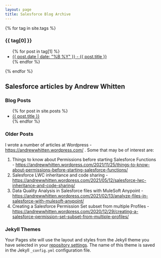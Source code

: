 ```yaml
---
layout: page
title: Salesforce Blog Archive
---
```


{% for tag in site.tags %}
  <h3>{{ tag[0] }}</h3>
  <ul>
    {% for post in tag[1] %}
      <li><a href="{{ post.url }}">{{ post.date | date: "%B %Y" }} - {{ post.title }}</a></li>
    {% endfor %}
  </ul>
{% endfor %}


## Salesforce articles by Andrew Whitten


### Blog Posts

<ul>
  {% for post in site.posts %}
    <li>
      <a href="{{ post.url }}">{{ post.title }}</a>
    </li>
  {% endfor %}
</ul>


### Older Posts

I wrote a number of articles at Wordpress - https://andrewwhitten.wordpress.com/ . Some that may be of interest are:

1) Things to know about Permissions before starting Salesforce Functions - https://andrewwhitten.wordpress.com/2021/11/25/things-to-know-about-permissions-before-starting-salesforce-functions/
2) Salesforce LWC inheritance and code sharing - https://andrewwhitten.wordpress.com/2021/05/12/salesforce-lwc-inheritance-and-code-sharing/
3) Data Quality Analysis in Salesforce files with MuleSoft Anypoint - https://andrewwhitten.wordpress.com/2021/02/13/analyze-files-in-salesforce-with-mulesoft-anypoint/
4) Creating a Salesforce Permission Set subset from multiple Profiles - https://andrewwhitten.wordpress.com/2020/12/29/creating-a-salesforce-permission-set-subset-from-multiple-profiles/


### Jekyll Themes

Your Pages site will use the layout and styles from the Jekyll theme you have selected in your [repository settings](https://github.com/andrewwhitten/Salesforce-Articles/settings/pages). The name of this theme is saved in the Jekyll `_config.yml` configuration file.
